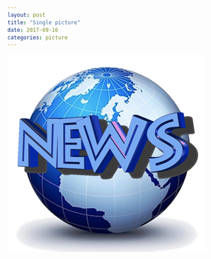 ```yaml
---
layout: post
title: "Single picture"
date: 2017-09-16
categories: picture
---
```

<link href="/css/posts.css" type="text/css" rel="stylesheet">
<link href="/css/photos.css" type="text/css" rel="stylesheet">
<img src="/assets/pictures/News-Briefs.png"
 class="img-responsive" alt="Reporter">
<!-- Only replace above two lines with new image, and change date -->
